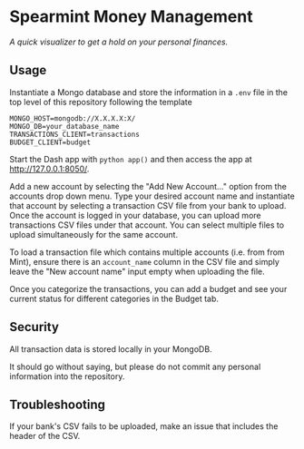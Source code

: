 # Spearmint Money Management

_A quick visualizer to get a hold on your personal finances._

## Usage
Instantiate a Mongo database and store the information in a `.env` file in the top level of this repository following the template
    
    MONGO_HOST=mongodb://X.X.X.X:X/
    MONGO_DB=your_database_name
    TRANSACTIONS_CLIENT=transactions
    BUDGET_CLIENT=budget

Start the Dash app with `python app()` and then access the app at http://127.0.0.1:8050/.

Add a new account by selecting the "Add New Account..." option from the accounts drop down menu.
Type your desired account name and instantiate that account by selecting a transaction CSV file from your bank to upload. 
Once the account is logged in your database, you can upload more transactions CSV files under that account. 
You can select multiple files to upload simultaneously for the same account.

To load a transaction file which contains multiple accounts (i.e. from from Mint), ensure there is an `account_name` column
in the CSV file and simply leave the "New account name" input empty when uploading the file.

Once you categorize the transactions, you can add a budget and see your current status for different categories in the Budget tab.

## Security
All transaction data is stored locally in your MongoDB. 

It should go without saying, but please do not commit any personal information into the repository.

## Troubleshooting

If your bank's CSV fails to be uploaded, make an issue that includes the header of the CSV.
